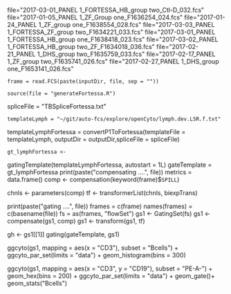 file="2017-03-01_PANEL 1_FORTESSA_HB_group two_Ctl-D_032.fcs"    
file="2017-01-05_PANEL 1_ZF_Group one_F1636254_024.fcs"
file="2017-01-24_PANEL 1_ZF_group one_F1638554_028.fcs"
file="2017-03-03_PANEL 1_FORTESSA_ZF_group two_F1634221_033.fcs"
file="2017-03-01_PANEL 1_FORTESSA_HB_group one_F1638418_023.fcs"
file="2017-03-02_PANEL 1_FORTESSA_HB_group two_ZF_F1634018_036.fcs"
file="2017-02-21_PANEL 1_DHS_group two_F1635759_033.fcs"
file="2017-02-17_PANEL 1_ZF_group two_F1635741_026.fcs"
file="2017-02-27_PANEL 1_DHS_group one_F1653141_026.fcs"

    frame = read.FCS(paste(inputDir, file, sep = ""))

    source(file = "generateFortessa.R")
spliceFile = "TBSpliceFortessa.txt"

    templateLymph = "~/git/auto-fcs/explore/openCyto/lymph.dev.LSR.f.txt"
templateLymphFortessa = convertP1ToFortessa(templateFile = templateLymph, outputDir = outputDir,spliceFile = spliceFile)

    gt_lymphFortessa <-
  gatingTemplate(templateLymphFortessa, autostart = 1L)
    gateTemplate = gt_lymphFortessa
print(paste("compensating ....", file))
metrics = data.frame()
comp <- compensation(keyword(frame)$`SPILL`)

chnls <- parameters(comp)
tf <- transformerList(chnls, biexpTrans)

print(paste("gating ....", file))
frames = c(frame)
names(frames) = c(basename(file))
fs =  as(frames, "flowSet")
gs1 <- GatingSet(fs)
gs1 <- compensate(gs1, comp)
gs1 <- transform(gs1, tf)

gh <- gs1[[1]]
gating(gateTemplate, gs1)

ggcyto(gs1,
       mapping = aes(x = "CD3"),
       subset = "Bcells") + ggcyto_par_set(limits = "data") + geom_histogram(bins = 300) 
       
 ggcyto(gs1,
              mapping = aes(x = "CD3", y = "CD19"),
              subset = "PE-A-") +
    geom_hex(bins = 200) + ggcyto_par_set(limits = "data") + geom_gate()+ geom_stats("Bcells")
    